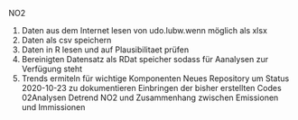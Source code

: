 NO2
1. Daten aus dem Internet lesen von udo.lubw.wenn möglich als xlsx
2. Daten als csv speichern
3. Daten in R lesen und auf Plausibilitaet prüfen
4. Bereinigten Datensatz als RDat speicher sodass für Aanalysen zur Verfügung steht
5. Trends ermiteln für wichtige Komponenten
Neues Repository um Status 2020-10-23 zu dokumentieren
Einbringen der bisher erstellten Codes 02Analysen
Detrend NO2 und Zusammenhang zwischen Emissionen und Immissionen
